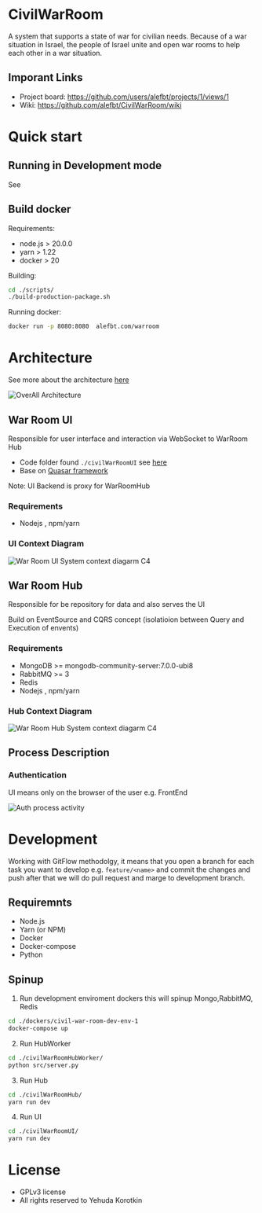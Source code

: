 # CivilWarRoom
A system that supports a state of war for civilian needs. Because of a war situation in Israel, the people of Israel unite and open war rooms to help each other in a war situation.

## Imporant Links
* Project board: https://github.com/users/alefbt/projects/1/views/1
* Wiki: https://github.com/alefbt/CivilWarRoom/wiki

# Quick start

## Running in Development mode
See 

## Build docker
Requirements:
* node.js  > 20.0.0
* yarn > 1.22
* docker > 20

Building:
```bash
cd ./scripts/
./build-production-package.sh
```

Running docker: 
```bash
docker run -p 8080:8080  alefbt.com/warroom
```

# Architecture
See more about the architecture [here](./docs/architecture/README.md)

![OverAll Architecture](./docs/architecture/images/OverAllArchitecture.png)

## War Room UI
Responsible for user interface and interaction via WebSocket to WarRoom Hub

* Code folder found `./civilWarRoomUI` see [here](./civilWarRoomUI/README.md)
* Base on [Quasar framework](https://quasar.dev/)

Note: UI Backend is proxy for WarRoomHub

### Requirements
* Nodejs , npm/yarn

### UI Context Diagram
![War Room UI System context diagarm C4](./docs/architecture/images/C4%20WarRoom%20-%20UI%20syscon.png)


## War Room Hub
Responsible for be repository for data
and also serves the UI

Build on EventSource and CQRS concept (isolatioion between Query and Execution of envents)

### Requirements
* MongoDB >= mongodb-community-server:7.0.0-ubi8
* RabbitMQ >= 3
* Redis
* Nodejs , npm/yarn

### Hub Context Diagram
![War Room Hub System context diagarm C4](./docs/architecture/images/C4%20WarRoom%20-%20Hub%20syscon.png)



## Process Description
### Authentication
UI means only on the browser of the user e.g. FrontEnd

![Auth process activity](./docs/architecture/images/Auth%20Process%20Activity.png)

# Development
Working with GitFlow methodolgy, it means that you open a branch for each task you want to develop e.g. `feature/<name>` and commit the changes and push after that we will do pull request and marge to development branch.


## Requiremnts
* Node.js
* Yarn (or NPM)
* Docker
* Docker-compose
* Python

## Spinup
1. Run development enviroment dockers this will spinup Mongo,RabbitMQ, Redis
```bash
cd ./dockers/civil-war-room-dev-env-1
docker-compose up 
```

2. Run HubWorker
```bash
cd ./civilWarRoomHubWorker/
python src/server.py
```

3. Run Hub
```bash
cd ./civilWarRoomHub/
yarn run dev
```

4. Run UI
```bash
cd ./civilWarRoomUI/
yarn run dev
```

# License
* GPLv3 license
* All rights reserved to Yehuda Korotkin